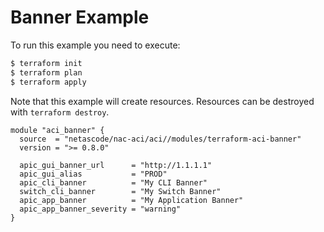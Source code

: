<!-- BEGIN_TF_DOCS -->
# Banner Example

To run this example you need to execute:

```bash
$ terraform init
$ terraform plan
$ terraform apply
```

Note that this example will create resources. Resources can be destroyed with `terraform destroy`.

```hcl
module "aci_banner" {
  source  = "netascode/nac-aci/aci//modules/terraform-aci-banner"
  version = ">= 0.8.0"

  apic_gui_banner_url      = "http://1.1.1.1"
  apic_gui_alias           = "PROD"
  apic_cli_banner          = "My CLI Banner"
  switch_cli_banner        = "My Switch Banner"
  apic_app_banner          = "My Application Banner"
  apic_app_banner_severity = "warning"
}
```
<!-- END_TF_DOCS -->